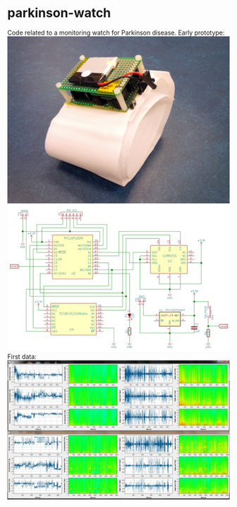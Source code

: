 # parkinson-watch
Code related to a monitoring watch for Parkinson disease.
Early prototype:
![prototype](proto01.jpg)
![schematics](schematics.png)
First data:
![first_data](first_data.jpg)


